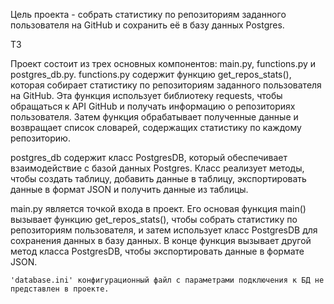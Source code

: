 Цель проекта - собрать статистику по репозиториям заданного пользователя на GitHub и сохранить её в базу данных Postgres.

ТЗ

Проект состоит из трех основных компонентов: main.py, functions.py и postgres_db.py. functions.py содержит функцию get_repos_stats(), которая собирает статистику по репозиториям заданного пользователя на GitHub. Эта функция использует библиотеку requests, чтобы обращаться к API GitHub и получать информацию о репозиториях пользователя. Затем функция обрабатывает полученные данные и возвращает список словарей, содержащих статистику по каждому репозиторию.

postgres_db содержит класс PostgresDB, который обеспечивает взаимодействие с базой данных Postgres. Класс реализует методы, чтобы создать таблицу, добавить данные в таблицу, экспортировать данные в формат JSON и получить данные из таблицы.

main.py является точкой входа в проект. Его основая функция main() вызывает функцию get_repos_stats(), чтобы собрать статистику по репозиториям пользователя, и затем использует класс PostgresDB для сохранения данных в базу данных. В конце функция вызывает другой метод класса PostgresDB, чтобы экспортировать данные в формате JSON.

    'database.ini' конфигурационный файл с параметрами подключения к БД не представлен в проекте.
